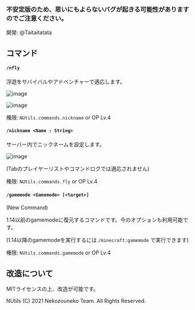 ### **不安定版のため、思いにもよらないバグが起きる可能性がありますのでご注意ください。**
開発: @Taitaitatata

## コマンド

#### `/nfly`
浮遊をサバイバルやアドベンチャーで適応します。

![image](https://user-images.githubusercontent.com/89770962/132973937-59c89f96-98f5-46d0-b30a-67d11049a4cb.png)

![image](https://user-images.githubusercontent.com/89770962/132973953-7de95425-2369-4ae4-abe5-e342d7c35418.png)


権限: `NUtils.commands.nickname` or OP Lv.4

#### `/nickname <Name : String>`
サーバー内でニックネームを設定します。

![image](https://user-images.githubusercontent.com/89770962/132974016-cb4f4c68-9a13-4f76-bed6-59d76fb8a4fe.png)

(Tabのプレイヤーリストやコマンドログでは適応されません)


権限: `NUtils.commands.fly` or OP Lv.4

#### `/gamemode <Gamemode> [<target>]`
(New Command)

1.14以前のgamemodeに復元するコマンドです。今のオプションも利用可能です。

<picture>

(1.14以降のgamemodeを実行するには `/minecraft:gamemode` で実行できます)

権限: `NUtils.commands.gamemode` or OP Lv.4


## 改造について
MITライセンスの上、改造が可能です。

NUtils (C) 2021 Nekozouneko Team. All Rights Reserved.
